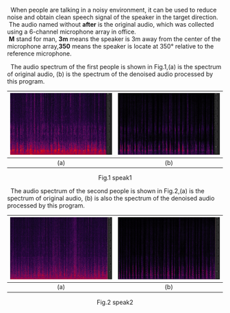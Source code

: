  &nbsp; When people are talking in a noisy environment, it can be used to reduce noise and obtain clean speech signal of the speaker in the target direction.
 &nbsp;The audio named without **after** is the original audio, which was collected using a 6-channel microphone array in office.<br>
 &nbsp;**M** stand for man, **3m** means the speaker is 3m away from the center of the microphone array,**350** means the speaker is locate at 350° relative to the reference microphone.

  &nbsp; The audio spectrum of the first people is shown in Fig.1,(a) is the spectrum of original audio, (b) is the spectrum of the denoised audio processed by this program.
  
| ![Image A](man_before.png) | ![Image B](man_after.png) |
|:---:|:---:|
| (a) | (b) |

<p align="center">
Fig.1 speak1
</p>

  &nbsp; The audio spectrum of the second people is shown in Fig.2,(a) is the spectrum of original audio, (b) is also the spectrum of the denoised audio processed by this program.
  
| ![Image A](female_before.png) | ![Image B](female_after.png) |
|:---:|:---:|
| (a) | (b) |


<p align="center">
Fig.2 speak2
</p>



